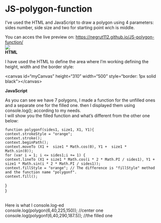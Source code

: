 <h1><a id="JSpolygonfunction_0"></a>JS-polygon-function</h1>

<p>I’ve used the HTML and JavaScript to draw a polygon using 4 parameters: sides number, side size and two for starting point wich is middle.</p>
<p>You can acces the live preview on: <a href="https://negrut112.github.io/JS-polygon-function/">https://negrut112.github.io/JS-polygon-function/</a><br>
<img src="https://i.imgur.com/R2H9piQ.jpg"><br>
<b>HTML</b>
<p>I have used the HTML to define the area where I’m working defining the height, width and the border style:</p>
<p>&lt;canvas id=“myCanvas” height=“310” width=“500” style=“border: 1px solid black”&gt;&lt;/canvas&gt;</p>
<b>JavaScript</b>
<p>As you can see we have 7 polygons, I made a function for the unfilled ones and a separate one for the filled one. then I displayed them using console.log(); according to my needs.<br>
I will show you the filled function and what’s different from the other one below:</p>
<pre><code>function polygonf(sides1, size1, X1, Y1){
context.strokeStyle = &quot;orange&quot;;
context.stroke();
context.beginPath();
context.moveTo (X1 +  size1 * Math.cos(0), Y1 +  size1 *  Math.sin(0));  
for (var i = 1; i &lt;= sides1;i += 1) {
context.lineTo (X1 + size1 * Math.cos(i * 2 * Math.PI / sides1), Y1 + size1 * Math.sin(i * 2 * Math.PI / sides1));
context.fillStyle = &quot;orange&quot;; // The difference is &quot;fillStyle&quot; method and the function name "polygonf".
context.fill();
</code></pre>
<p> }<br>
}</p>
<br>
Here is what I console.log-ed <br>
console.log(polygon(6,40,225,150)); //center one<br>
console.log(polygonf(6,40,290,187.5)); //the filled one
